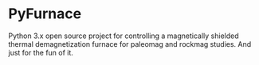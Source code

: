 # PyFurnace
Python 3.x open source project for controlling a magnetically shielded thermal demagnetization furnace for paleomag and rockmag studies.  And just for the fun of it.
